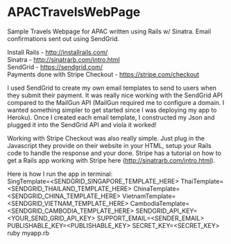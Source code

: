 # APACTravelsWebPage

Sample Travels Webpage for APAC written using Rails w/ Sinatra.  Email confirmations sent out using SendGrid.

Install Rails - http://installrails.com/  
Sinatra - http://sinatrarb.com/intro.html  
SendGrid - https://sendgrid.com/  
Payments done with Stripe Checkout - https://stripe.com/checkout  

I used SendGrid to create my own email templates to send to users when they submit their payment.  It was really nice working with the SendGrid API compared to the MailGun API (MailGun required me to configure a domain.  I wanted something simpler to get started since I was deploying my app to Heroku).  Once I created each email template, I constructed my Json and plugged it into the SendGrid API and viola it worked!

Working with Stripe Checkout was also really simple.  Just plug in the Javascript they provide on their website in your HTML, setup your Rails code to handle the response and your done.  Stripe has a tutorial on how to get a Rails app working with Stripe here (http://sinatrarb.com/intro.html).        

Here is how I run the app in terminal:  
SingTemplate=<SENDGRID_SINGAPORE_TEMPLATE_HERE> ThaiTemplate=<SENDGRID_THAILAND_TEMPLATE_HERE> ChinaTemplate=<SENDGRID_CHINA_TEMPLATE_HERE> VietnamTemplate=<SENDGRID_VIETNAM_TEMPLATE_HERE> CambodiaTemplate=<SENDGRID_CAMBODIA_TEMPLATE_HERE> SENDGRID_API_KEY=<YOUR_SEND_GRID_API_KEY> SUPPORT_EMAIL=<SENDER_EMAIL> PUBLISHABLE_KEY=<PUBLISHABLE_KEY> SECRET_KEY=<SECRET_KEY> ruby myapp.rb